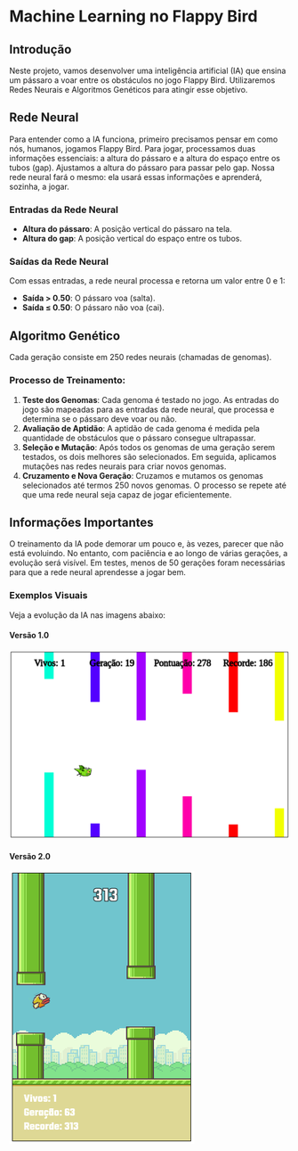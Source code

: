 # Machine Learning no Flappy Bird

## Introdução
Neste projeto, vamos desenvolver uma inteligência artificial (IA) que ensina um pássaro a voar entre os obstáculos no jogo Flappy Bird. Utilizaremos Redes Neurais e Algoritmos Genéticos para atingir esse objetivo.

## Rede Neural
Para entender como a IA funciona, primeiro precisamos pensar em como nós, humanos, jogamos Flappy Bird. Para jogar, processamos duas informações essenciais: a altura do pássaro e a altura do espaço entre os tubos (gap). Ajustamos a altura do pássaro para passar pelo gap. Nossa rede neural fará o mesmo: ela usará essas informações e aprenderá, sozinha, a jogar.

### Entradas da Rede Neural
- **Altura do pássaro**: A posição vertical do pássaro na tela.
- **Altura do gap**: A posição vertical do espaço entre os tubos.

### Saídas da Rede Neural
Com essas entradas, a rede neural processa e retorna um valor entre 0 e 1:
- **Saída > 0.50**: O pássaro voa (salta).
- **Saída ≤ 0.50**: O pássaro não voa (cai).

## Algoritmo Genético
Cada geração consiste em 250 redes neurais (chamadas de genomas). 

### Processo de Treinamento:
1. **Teste dos Genomas**: Cada genoma é testado no jogo. As entradas do jogo são mapeadas para as entradas da rede neural, que processa e determina se o pássaro deve voar ou não.
2. **Avaliação de Aptidão**: A aptidão de cada genoma é medida pela quantidade de obstáculos que o pássaro consegue ultrapassar.
3. **Seleção e Mutação**: Após todos os genomas de uma geração serem testados, os dois melhores são selecionados. Em seguida, aplicamos mutações nas redes neurais para criar novos genomas.
4. **Cruzamento e Nova Geração**: Cruzamos e mutamos os genomas selecionados até termos 250 novos genomas. O processo se repete até que uma rede neural seja capaz de jogar eficientemente.

## Informações Importantes
O treinamento da IA pode demorar um pouco e, às vezes, parecer que não está evoluindo. No entanto, com paciência e ao longo de várias gerações, a evolução será visível. Em testes, menos de 50 gerações foram necessárias para que a rede neural aprendesse a jogar bem.

### Exemplos Visuais
Veja a evolução da IA nas imagens abaixo:

#### Versão 1.0
<img alt="machine learning" title="machine learning" src="IA-print-v1.png" />

#### Versão 2.0
<img alt="machine learning" title="machine learning" src="IA-print-v2.png" />
